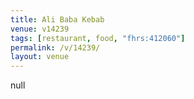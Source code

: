 ```yaml
---
title: Ali Baba Kebab
venue: v14239
tags: [restaurant, food, "fhrs:412060"]
permalink: /v/14239/
layout: venue
---
```

null